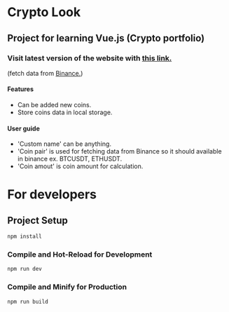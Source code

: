 # Crypto Look

## Project for learning Vue.js (Crypto portfolio)
 ### Visit latest version of the website with [this link.](https://mycryptolook.netlify.app/)
 (fetch data from [Binance.](https://api.binance.com))
 #### Features
 * Can be added new coins.
 * Store coins data in local storage.
 #### User guide
 * 'Custom name' can be anything.
 * 'Coin pair' is used for fetching data from Binance so it should available in binance ex. BTCUSDT, ETHUSDT.
 * 'Coin amout' is coin amount for calculation.

# For developers
## Project Setup

```sh
npm install
```

### Compile and Hot-Reload for Development

```sh
npm run dev
```

### Compile and Minify for Production

```sh
npm run build
```


